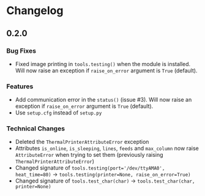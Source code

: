 # Changelog

## 0.2.0

### Bug Fixes

- Fixed image printing in `tools.testing()` when the module is installed. Will now raise an exception if `raise_on_error` argument is `True` (default).

### Features

- Add communication error in the `status()` (issue #3). Will now raise an exception if `raise_on_error` argument is `True` (default).
- Use `setup.cfg` instead of `setup.py`

### Technical Changes

- Deleted the `ThermalPrinterAttributeError` exception
- Attributes `is_online`, `is_sleeping`, `lines`, `feeds` and `max_column` now raise `AttributeError` when trying to set them (previously raising `ThermalPrinterAttributeError`)
- Changed signature of `tools.testing(port='/dev/ttyAMA0', heat_time=80)` -> `tools.testing(printer=None, raise_on_error=True)`
- Changed signature of `tools.test_char(char)` -> `tools.test_char(char, printer=None)`
